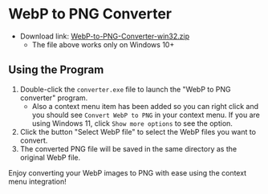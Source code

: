 # WebP to PNG Converter

- Download link: [WebP-to-PNG-Converter-win32.zip](https://github.com/vorlie/WebP_to_PNG_converter/releases/download/v1.0/WebP-to-PNG-Setup-win32.zip)
    - The file above works only on Windows 10+

## Using the Program

1. Double-click the `converter.exe` file to launch the "WebP to PNG converter" program.
    - Also a context menu item has been added so you can right click and you should see `Convert WebP to PNG` in your context menu. If you are using Windows 11, click `Show more options` to see the option.
2. Click the button "Select WebP file" to select the WebP files you want to convert.
3. The converted PNG file will be saved in the same directory as the original WebP file.

Enjoy converting your WebP images to PNG with ease using the context menu integration!
